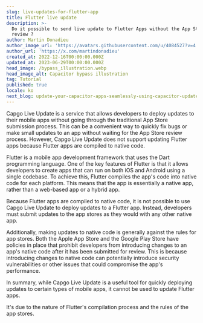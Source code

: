 ```yaml
---
slug: live-updates-for-flutter-app
title: Flutter live update
description: >-
  Do it possible to send live update to Flutter Apps without the App Store
  review ?
author: Martin Donadieu
author_image_url: 'https://avatars.githubusercontent.com/u/4084527?v=4'
author_url: 'https://x.com/martindonadieu'
created_at: 2022-12-16T00:00:00.000Z
updated_at: 2023-06-29T00:00:00.000Z
head_image: /bypass_illustration.webp
head_image_alt: Capacitor bypass illustration
tag: Tutorial
published: true
locale: ko
next_blog: update-your-capacitor-apps-seamlessly-using-capacitor-updater
---
```


Capgo Live Update is a service that allows developers to deploy updates to their mobile apps without going through the traditional App Store submission process. This can be a convenient way to quickly fix bugs or make small updates to an app without waiting for the App Store review process. However, Capgo Live Update does not support updating Flutter apps because Flutter apps are compiled to native code.

Flutter is a mobile app development framework that uses the Dart programming language. One of the key features of Flutter is that it allows developers to create apps that can run on both iOS and Android using a single codebase. To achieve this, Flutter compiles the app's code into native code for each platform. This means that the app is essentially a native app, rather than a web-based app or a hybrid app.

Because Flutter apps are compiled to native code, it is not possible to use Capgo Live Update to deploy updates to a Flutter app. Instead, developers must submit updates to the app stores as they would with any other native app.

Additionally, making updates to native code is generally against the rules for app stores. Both the Apple App Store and the Google Play Store have policies in place that prohibit developers from introducing changes to an app's native code after it has been submitted for review. This is because introducing changes to native code can potentially introduce security vulnerabilities or other issues that could compromise the app's performance.

In summary, while Capgo Live Update is a useful tool for quickly deploying updates to certain types of mobile apps, it cannot be used to update Flutter apps.

It's due to the nature of Flutter's compilation process and the rules of the app stores.
